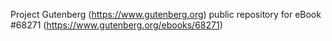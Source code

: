 Project Gutenberg (https://www.gutenberg.org) public repository for
eBook #68271 (https://www.gutenberg.org/ebooks/68271)
